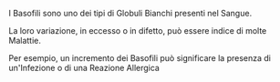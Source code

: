 I Basofili sono uno dei tipi di Globuli Bianchi presenti nel Sangue. 

La loro variazione, in eccesso o in difetto, può essere indice di molte Malattie. 

Per esempio, un incremento dei Basofili può significare la presenza di un'Infezione o di una Reazione Allergica